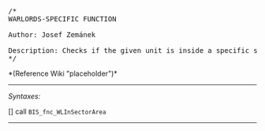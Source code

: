 <pre>/*
WARLORDS-SPECIFIC FUNCTION

Author: Josef Zemánek

Description: Checks if the given unit is inside a specific sector.
*/</pre>*(Reference Wiki "placeholder")*<!-- Remove this after fill-in -->


---
*Syntaxes:*

[] call `BIS_fnc_WLInSectorArea`

---
